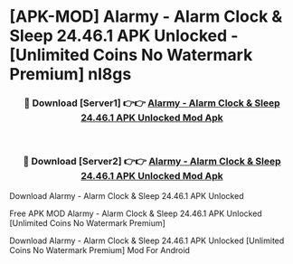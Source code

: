 # [APK-MOD] Alarmy - Alarm Clock & Sleep 24.46.1 APK Unlocked - [Unlimited Coins No Watermark Premium] nl8gs



<div align="center">
<h3>🔴 Download [Server1] 👉👉 <a href="https://momento.my/?title=Alarmy_-_Alarm_Clock_&_Sleep_24.46.1_APK_Unlocked">Alarmy - Alarm Clock & Sleep 24.46.1 APK Unlocked Mod Apk</a></h3><br>

<h3>🔴 Download [Server2] 👉👉 <a href="https://momento.my/?title=Alarmy_-_Alarm_Clock_&_Sleep_24.46.1_APK_Unlocked">Alarmy - Alarm Clock & Sleep 24.46.1 APK Unlocked Mod Apk</a></h3>
</div>



Download Alarmy - Alarm Clock & Sleep 24.46.1 APK Unlocked 

Free APK MOD Alarmy - Alarm Clock & Sleep 24.46.1 APK Unlocked [Unlimited Coins No Watermark Premium]

Download Alarmy - Alarm Clock & Sleep 24.46.1 APK Unlocked [Unlimited Coins No Watermark Premium] Mod For Android
